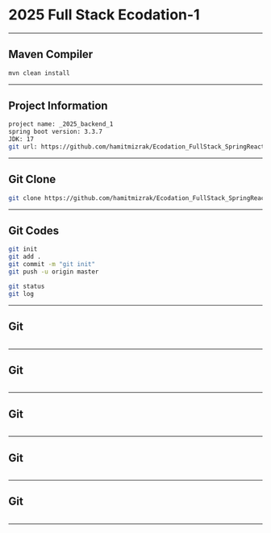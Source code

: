 #  2025 Full Stack Ecodation-1
---

## Maven Compiler
```sh 
mvn clean install
```
---


## Project Information
```sh 
project name: _2025_backend_1
spring boot version: 3.3.7
JDK: 17
git url: https://github.com/hamitmizrak/Ecodation_FullStack_SpringReact_1
```
---

## Git Clone
```sh 
git clone https://github.com/hamitmizrak/Ecodation_FullStack_SpringReact_1
```
---

## Git Codes
```sh 
git init
git add .
git commit -m "git init"
git push -u origin master

git status
git log
```
---


## Git
```sh 
```
---

## Git
```sh 
```
---

## Git
```sh 
```
---

## Git
```sh 
```
---

## Git
```sh 
```
---

